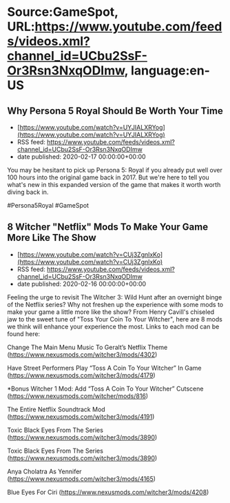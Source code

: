 # Source:GameSpot, URL:https://www.youtube.com/feeds/videos.xml?channel_id=UCbu2SsF-Or3Rsn3NxqODImw, language:en-US

## Why Persona 5 Royal Should Be Worth Your Time
 - [https://www.youtube.com/watch?v=UYJIALXRYog](https://www.youtube.com/watch?v=UYJIALXRYog)
 - RSS feed: https://www.youtube.com/feeds/videos.xml?channel_id=UCbu2SsF-Or3Rsn3NxqODImw
 - date published: 2020-02-17 00:00:00+00:00

You may be hesitant to pick up Persona 5: Royal if you already put well over 100 hours into the original game back in 2017. But we're here to tell you what's new in this expanded version of the game that makes it worth worth diving back in.

#Persona5Royal #GameSpot

## 8 Witcher "Netflix" Mods To Make Your Game More Like The Show
 - [https://www.youtube.com/watch?v=CUj3ZgnlxKo](https://www.youtube.com/watch?v=CUj3ZgnlxKo)
 - RSS feed: https://www.youtube.com/feeds/videos.xml?channel_id=UCbu2SsF-Or3Rsn3NxqODImw
 - date published: 2020-02-16 00:00:00+00:00

Feeling the urge to revisit The Witcher 3: Wild Hunt after an overnight binge of the Netflix series? Why not freshen up the experience with some mods to make your game a little more like the show? From Henry Cavill's chiseled jaw to the sweet tune of "Toss Your Coin To Your Witcher", here are 8 mods we think will enhance your experience the most. Links to each mod can be found here:

Change The Main Menu Music To Geralt’s Netflix Theme
(https://www.nexusmods.com/witcher3/mods/4302)

Have Street Performers Play “Toss A Coin To Your Witcher” In Game
(https://www.nexusmods.com/witcher3/mods/4179)

*Bonus Witcher 1 Mod: Add “Toss A Coin To Your Witcher” Cutscene
(https://www.nexusmods.com/witcher/mods/816)

The Entire Netflix Soundtrack Mod
(https://www.nexusmods.com/witcher3/mods/4191)

Toxic Black Eyes From The Series
(https://www.nexusmods.com/witcher3/mods/3890)

Toxic Black Eyes From The Series
(https://www.nexusmods.com/witcher3/mods/3890)

Anya Cholatra As Yennifer
(https://www.nexusmods.com/witcher3/mods/4165)

Blue Eyes For Ciri
(https://www.nexusmods.com/witcher3/mods/4208)

